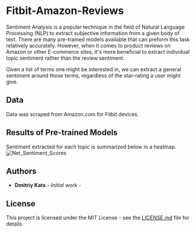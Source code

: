 # Fitbit-Amazon-Reviews
Sentiment Analysis is a popular technique in the field of Natural Language Processing (NLP) to extract subjective information from a given body of text. There are many pre-trained models available that can preform this task relatively accurately. However, when it comes to product reviews on Amazon or other E-commerce sites, it's more beneficial to extract individual topic sentiment rather than the review sentiment.

Given a list of terms one might be interested in, we can extract a general sentiment around those terms, regardless of the star-rating a user might give. 

## Data

Data was scraped from Amazon.com for Fitbit devices.

## Results of Pre-trained Models

Sentiment extracted for each topic is summarized below in a heatmap.
![Net_Sentiment_Scores](https://user-images.githubusercontent.com/47621473/62407353-f8189700-b56b-11e9-8599-df46b84d79b1.png)


## Authors

* **Dmitriy Kats** - *Initial work* - 

## License

This project is licensed under the MIT License - see the [LICENSE.md](LICENSE.md) file for details
